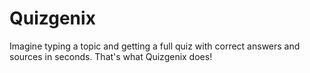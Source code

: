 # Quizgenix
Imagine typing a topic and getting a full quiz with correct answers and sources in seconds. That's what Quizgenix does!
